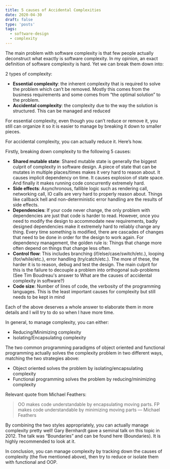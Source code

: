 ```yaml
---
title: 5 causes of Accidental Complexities
date: 2020-04-30
draft: false
type: 'posts'
tags:
  - software-design
  - complexity
---
```


The main problem with software complexity is that few people actually deconstruct what exactly is software complexity. In my opinion, an exact definition of software complexity is hard. Yet we can break them down into:

2 types of complexity:

* **Essential complexity**: the inherent complexity that is required to solve the problem which can’t be removed. Mostly this comes from the business requirements and some comes from “the optimal solution” to the problem.
* **Accidental complexity**: the complexity due to the way the solution is structured. This can be managed and reduced

For essential complexity, even though you can’t reduce or remove it, you still can organize it so it is easier to manage by breaking it down to smaller pieces.

For accidental complexity, you can actually reduce it. Here’s how.

Firstly, breaking down complexity to the following 5 causes:

* **Shared mutable state**: Shared mutable state is generally the biggest culprit of complexity in software design. A piece of state that can be mutates in multiple places/times makes it very hard to reason about. It causes implicit dependency on time. It causes explosion of state space. And finally it makes running code concurrently extremely hard.
* **Side effects**: Asynchronous, fallible logic such as rendering call, networking call, IO calls are very hard to properly reason about. Things like callback hell and non-deterministic error handling are the results of side effects.
* **Dependencies**: If your code never change, the only problem with dependencies are just that code is harder to read. However, once you need to modify the design to accommodate new requirements, badly designed dependencies make it extremely hard to reliably change any thing. Every time something is modified, there are cascades of changes that need to be done in order for the design to work again. For dependency management, the golden rule is: Things that change more often depend on things that change less often.
* **Control flow**: This includes branching (if/else/case/switch/etc.), looping (for/while/etc.), error handling (try/catch/etc.). The more of these, the harder it is to reason, debug and test the design. The main culprit for this is the failure to decouple a problem into orthogonal sub-problems (See Tim Boudreau's answer to What are the causes of accidental complexity in software?)
* **Code size**: Number of lines of code, the verbosity of the programming languages. This is the least important causes for complexity but still needs to be kept in mind

Each of the above deserves a whole answer to elaborate them in more details and I will try to do so when I have more time.

In general, to manage complexity, you can either:

* Reducing/Minimizing complexity
* Isolating/Encapsulating complexity

The two common programming paradigms of object oriented and functional programming actually solves the complexity problem in two different ways, matching the two strategies above:

* Object oriented solves the problem by isolating/encapsulating complexity
* Functional programming solves the problem by reducing/minimizing complexity

Relevant quote from Michael Feathers:

> OO makes code understandable by encapsulating moving parts. FP makes code understandable by minimizing moving parts — Michael Feathers

By combining the two styles appropriately, you can actually manage complexity pretty well! Gary Bernhardt gave a seminal talk on this topic in 2012. The talk was “Boundaries” and can be found here (Boundaries). It is highly recommended to look at it.

In conclusion, you can manage complexity by tracking down the causes of complexity (the five mentioned above), then try to reduce or isolate them with functional and OOP.

